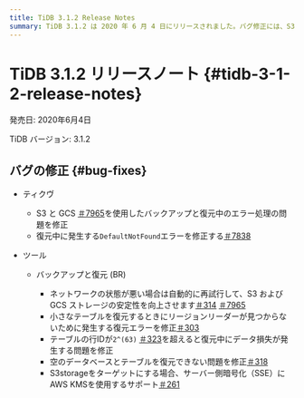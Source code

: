 ```yaml
---
title: TiDB 3.1.2 Release Notes
summary: TiDB 3.1.2 は 2020 年 6 月 4 日にリリースされました。バグ修正には、S3 および GCS を使用したバックアップと復元中のエラー処理、および復元中の `DefaultNotFound` エラーが含まれます。Backup & Restore (BR) などのツールは、ネットワークの状態が悪い場合に自動的に再試行し、復元の失敗やデータ損失の問題を修正し、S3storageを使用したサーバー側暗号化用の AWS KMS をサポートするようになりました。
---
```


# TiDB 3.1.2 リリースノート {#tidb-3-1-2-release-notes}

発売日: 2020年6月4日

TiDB バージョン: 3.1.2

## バグの修正 {#bug-fixes}

-   ティクヴ

    -   S3 と GCS [＃7965](https://github.com/tikv/tikv/pull/7965)を使用したバックアップと復元中のエラー処理の問題を修正
    -   復元中に発生する`DefaultNotFound`エラーを修正する[＃7838](https://github.com/tikv/tikv/pull/7938)

-   ツール

    -   バックアップと復元 (BR)

        -   ネットワークの状態が悪い場合は自動的に再試行して、S3 および GCS ストレージの安定性を向上させます[＃314](https://github.com/pingcap/br/pull/314) [＃7965](https://github.com/tikv/tikv/pull/7965)
        -   小さなテーブルを復元するときにリージョンリーダーが見つからないために発生する復元エラーを修正[＃303](https://github.com/pingcap/br/pull/303)
        -   テーブルの行IDが`2^(63)` [＃323](https://github.com/pingcap/br/pull/323)を超えると復元中にデータ損失が発生する問題を修正
        -   空のデータベースとテーブルを復元できない問題を修正[＃318](https://github.com/pingcap/br/pull/318)
        -   S3storageをターゲットにする場合、サーバー側暗号化（SSE）にAWS KMSを使用するサポート[＃261](https://github.com/pingcap/br/pull/261)
